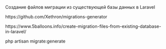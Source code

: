 <p>Создание файлов миграции из существующей базы данных в Laravel</p>
<p>https://github.com/Xethron/migrations-generator</p>
<p>https://www.5balloons.info/create-migration-files-from-existing-database-in-laravel/</p>
<p>php artisan migrate:generate</p>
